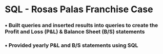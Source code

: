 # SQL - Rosas Palas Franchise Case
### •	Built queries and inserted results into queries to create the Profit and Loss (P&L) & Balance Sheet (B/S) statements
### •	Provided yearly P&L and B/S statements using SQL
